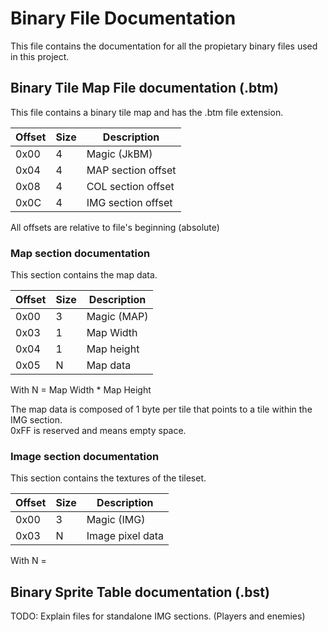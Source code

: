 # Binary File Documentation

This file contains the documentation for all the propietary binary files used in this project.

## Binary Tile Map File documentation (.btm)

This file contains a binary tile map and has the .btm file extension.

| Offset | Size |     Description     |
|--------|------|---------------------|
| 0x00   | 4    | Magic (JkBM)        |
| 0x04   | 4    | MAP section offset  |
| 0x08   | 4    | COL section offset  |
| 0x0C   | 4    | IMG section offset  |

All offsets are relative to file's beginning (absolute)

### Map section documentation

This section contains the map data.

| Offset | Size |     Description     |
|--------|------|---------------------|
| 0x00   | 3    | Magic (MAP)         |
| 0x03   | 1    | Map Width           |
| 0x04   | 1    | Map height          |
| 0x05   | N    | Map data            |

With N = Map Width * Map Height

The map data is composed of 1 byte per tile that points to a tile within the IMG section.  
0xFF is reserved and means empty space.

### Image section documentation

This section contains the textures of the tileset.

| Offset | Size |     Description     |
|--------|------|---------------------|
| 0x00   | 3    | Magic (IMG)         |
| 0x03   | N    | Image pixel data    |

With N = 

## Binary Sprite Table documentation (.bst)

TODO: Explain files for standalone IMG sections. (Players and enemies)
